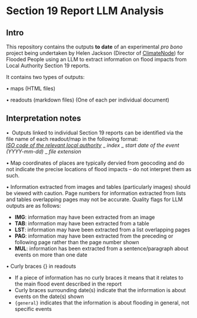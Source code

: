 # Section 19 Report LLM Analysis

## Intro

This repository contains the outputs **to date** of an experimental *pro bono* project being undertaken by Helen Jackson (Director of [ClimateNode](https://www.climatenode.org)) for Flooded People using an LLM to extract information on flood impacts from Local Authority Section 19 reports.

It contains two types of outputs:

• maps (HTML files)

• readouts (markdown files)
(One of each per individual document)

## Interpretation notes

•  Outputs linked to individual Section 19 reports can be identified via the file name of each readout/map in the following format:<br>[_ISO code of the relevant local authority_](https://www.iso.org/obp/ui#iso:code:3166:GB) _ _index_ _ _start date of the event (YYYY-mm-dd)_ _ _file extension_

•  Map coordinates of places are typically dervied from geocoding and do not indicate the precise locations of flood impacts – do not interpret them as such.

• Information extracted from images and tables (particularly images) should be viewed with caution. Page numbers for information extracted from lists and tables overlapping pages may not be accurate. Quality flags for LLM outputs are as follows:
  * **IMG**: information may have been extracted from an image
  * **TAB**: information may have been extracted from a table
  * **LST**: information may have been extracted from a list overlapping pages 
  * **PAG**: information may have been extracted from the preceding or following page rather than the page number shown
  * **MUL**: information has been extracted from a sentence/paragraph about events on more than one date

•  Curly braces {} in readouts
  * If a piece of information has no curly braces it means that it relates to the main flood event described in the report
  * Curly braces surrounding date(s) indicate that the information is about events on the date(s) shown
  * `{general}` indicates that the information is about flooding in general, not specific events
